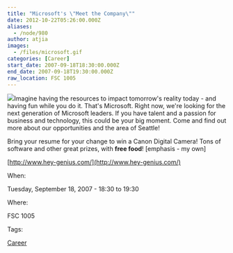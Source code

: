 ```yaml
---
title: "Microsoft's \"Meet the Company\""
date: 2012-10-22T05:26:00.000Z
aliases:
  - /node/980
author: atjia
images:
  - /files/microsoft.gif
categories: [Career]
start_date: 2007-09-18T18:30:00.000Z
end_date: 2007-09-18T19:30:00.000Z
raw_location: FSC 1005
---
```


![](/files/microsoft.gif)Imagine having the resources to impact tomorrow's reality today - and having fun while you do it. That's Microsoft. Right now, we're looking for the next generation of Microsoft leaders. If you have talent and a passion for business and technology, this could be your big moment. Come and find out more about our opportunities and the area of Seattle!

Bring your resume for your change to win a Canon Digital Camera! Tons of software and other great prizes, with **free food**! \[emphasis - my own\]

[http://www.hey-genius.com/](http://www.hey-genius.com/)

When: 

Tuesday, September 18, 2007 - 18:30 to 19:30

Where: 

FSC 1005

Tags: 

[Career](/career)
